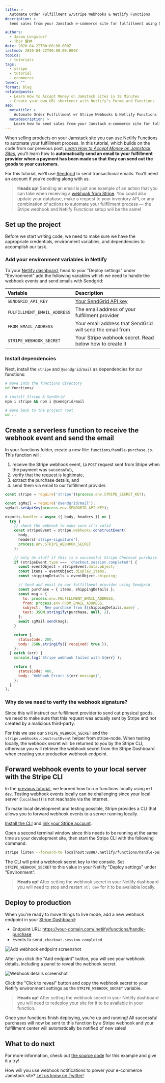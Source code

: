 ```yaml
---
title: >
  Automate Order Fulfillment w/Stripe Webhooks & Netlify Functions
description: >
  Send sales from your Jamstack e-commerce site for fulfillment using Stripe webhooks, Netlify Functions, and transaction email from SendGrid.

authors:
  - Jason Lengstorf
  - Thor 雷神
date: 2020-04-22T00:00:00.000Z
lastmod: 2020-04-22T00:00:00.000Z
topics:
  - tutorials
tags:
  - stripe
  - tutorial
  - ecommerce
tweet: ""
format: blog
relatedposts:
  - Learn How to Accept Money on Jamstack Sites in 38 Minutes
  - Create your own URL shortener with Netlify’s Forms and Functions
seo:
  metatitle: >
    Automate Order Fulfillment w/ Stripe Webhooks & Netlify Functions
  metadescription: >
    Learn how to send sales from your Jamstack e-commerce site for fulfillment using Stripe webhooks, Netlify Functions, and transaction email from SendGrid. Check it out!
---
```


When selling products on your Jamstack site you can use Netlify Functions to automate your fulfillment process. In this tutorial, which builds on the code from our previous post, [_Learn How to Accept Money on Jamstack Sites_](https://www.netlify.com/blog/2020/04/13/learn-how-to-accept-money-on-jamstack-sites-in-38-minutes/?utm_source=blog&utm_medium=stripe-jl&utm_campaign=devex), you'll learn how to **automatically send an email to your fulfillment provider when a payment has been made so that they can send out the goods to your customers.**

For this tutorial, we’ll use [Sendgrid](https://sendgrid.com/) to send transactional emails. You’ll need an account if you’re coding along with us.

> **Heads up!** Sending an email is just one example of an action that you can take when receiving a [webhook from Stripe](https://stripe.com/docs/webhooks). You could also update your database, make a request to your inventory API, or any combination of actions to automate your fulfillment process — the Stripe webhook and Netlify Functions setup will be the same!

## Set up the project

Before we start writing code, we need to make sure we have the appropriate credentials, environment variables, and dependencies to accomplish our task.

### Add your environment variables in Netlify

To your [Netlify dashboard](https://app.netlify.com), head to your "Deploy settings" under "Environment" add the following variables which we need to handle the webhook events and send emails with Sendgrid:

| Variable                    | Description                                                         |
| :-------------------------- | :------------------------------------------------------------------ |
| `SENDGRID_API_KEY`          | [Your SendGrid API key](https://app.sendgrid.com/settings/api_keys) |
| `FULFILLMENT_EMAIL_ADDRESS` | The email address of your fulfillment provider                      |
| `FROM_EMAIL_ADDRESS`        | Your email address that SendGrid will send the email from           |
| `STRIPE_WEBHOOK_SECRET`     | Your Stripe webhook secret. Read below how to create it                    |


### Install dependencies

Next, install the `stripe` and `@sendgrid/mail` as dependencies for our functions:

```bash
# move into the functions directory
cd functions/

# install Stripe & SendGrid
npm i stripe && npm i @sendgrid/mail

# move back to the project root
cd ..
```

## Create a serverless function to receive the webhook event and send the email

In your functions folder, create a new file: `functions/handle-purchase.js`. This function will:

1. receive the Stripe webhook event, (a `POST` request sent from Stripe when the payment was successful),
2. verify that the request is legitimate,
3. extract the purchase details, and
4. send them via email to our fulfillment provider.

<span></span>

```js
const stripe = require('stripe')(process.env.STRIPE_SECRET_KEY);

const sgMail = require('@sendgrid/mail');
sgMail.setApiKey(process.env.SENDGRID_API_KEY);

exports.handler = async ({ body, headers }) => {
  try {
    // check the webhook to make sure it’s valid
    const stripeEvent = stripe.webhooks.constructEvent(
      body,
      headers['stripe-signature'],
      process.env.STRIPE_WEBHOOK_SECRET
    );

    // only do stuff if this is a successful Stripe Checkout purchase
    if (stripeEvent.type === 'checkout.session.completed') {
      const eventObject = stripeEvent.data.object;
      const items = eventObject.display_items;
      const shippingDetails = eventObject.shipping;

      // Send and email to our fulfillment provider using Sendgrid.
      const purchase = { items, shippingDetails };
      const msg = {
        to: process.env.FULFILLMENT_EMAIL_ADDRESS,
        from: process.env.FROM_EMAIL_ADDRESS,
        subject: `New purchase from ${shippingDetails.name}`,
        text: JSON.stringify(purchase, null, 2),
      };
      await sgMail.send(msg);
    }

    return {
      statusCode: 200,
      body: JSON.stringify({ received: true }),
    };
  } catch (err) {
    console.log(`Stripe webhook failed with ${err}`);

    return {
      statusCode: 400,
      body: `Webhook Error: ${err.message}`,
    };
  }
};
```

### Why do we need to verify the webhook signature?

Since this will instruct our fulfillment provider to send out physical goods, we need to make sure that this request was actually sent by Stripe and not created by a malicious third-party.

For this we use our `STRIPE_WEBHOOK_SECRET` and the `stripe.webhooks.constructEvent` helper from stripe-node. When testing locally, the webhook secret will be returned to you by the Stripe CLI, otherwise you will retrieve the webhook secret from the Stripe Dashboard when creating your production webhook endpoint.

## Forward webhook events to your local server with the Stripe CLI

In the [previous tutorial](https://www.netlify.com/blog/2020/04/13/learn-how-to-accept-money-on-jamstack-sites-in-38-minutes/?utm_source=blog&utm_medium=stripe-jl&utm_campaign=devex), we learned how to run functions locally using `ntl dev`. Testing webhook events locally can be challenging since your local server (`localhost`) is not reachable via the internet.

To make local development and testing possible, Stripe provides a CLI that allows you to forward webhook events to a server running locally.

[Install the CLI](https://stripe.com/docs/stripe-cli) and [link your Stripe account](https://stripe.com/docs/stripe-cli#link-account).

Open a second terminal window since this needs to be running at the same time as your development site, then start the Stripe CLI with the following command:

```bash
stripe listen --forward-to localhost:8888/.netlify/functions/handle-purchase
```

The CLI will print a webhook secret key to the console. Set `STRIPE_WEBHOOK_SECRET` to this value in your Netlify "Deploy settings" under "Environment".

> **Heads up!** After setting the webhook secret in your Netlify dashboard you will need to stop and restart `ntl dev` for it to be available locally.

## Deploy to production

When you're ready to move things to live mode, add a new webhook endpoint in your [Stripe Dashboard](https://dashboard.stripe.com/webhooks):

- Endpoint URL: https://your-domain.com/.netlify/functions/handle-purchase
- Events to send: `checkout.session.completed`

![Add webhook endpoint screenshot](/img/blog/stripe-add-webhook.png)

After you click the "Add endpoint" button, you will see your webhook details, including a panel to reveal the webhook secret.

![Webhook details screenshot](/img/blog/stripe-webhook-secret.png)

Click the "Click to reveal" button and copy the webhook secret to your Netlify environment settings as the `STRIPE_WEBHOOK_SECRET` variable.

> **Heads up!** After setting the webhook secret in your Netlify dashboard you will need to redeploy your site for it to be available in your function.

Once your functions finish deploying, you’re up and running! All successful purchases will now be sent to this function by a Stripe webhook and your fulfillment center will automatically be notified of new sales!

## What to do next

For more information, check out [the source code](https://github.com/stripe-samples/checkout-netlify-serverless/blob/master/functions/handle-purchase.js) for this example and give it a try!

How will you use webhook notifications to power your e-commerce Jamstack site? [Let us know on Twitter!](https://twitter.com/compose/tweet?text=I%20just%20read%20@jlengstorf%20and%20@thorwebdev%E2%80%99s%20article%20on%20sending%20fulfillment%20emails%20for%20each%20sale%20using%20@sendgrid,%20@stripe%20webhooks,%20and%20@netlify%20Functions&url=https://www.netlify.app/blog/2020/04/22/automate-order-fulfillment-w/stripe-webhooks-netlify-functions/?utm_source=twitter%26utm_medium=stripe-jamstack-webhooks-jl%26utm_campaign=devex)
